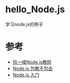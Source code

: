 # hello_Node.js

学习node.js的例子

# 参考

* [阮一峰Node.js教程](http://www.liaoxuefeng.com/wiki/001434446689867b27157e896e74d51a89c25cc8b43bdb3000/001434501245426ad4b91f2b880464ba876a8e3043fc8ef000)
* [Node.js 包教不包会](https://github.com/alsotang/node-lessons)
* [Node.js 入门](https://cnodejs.org/getstart)
